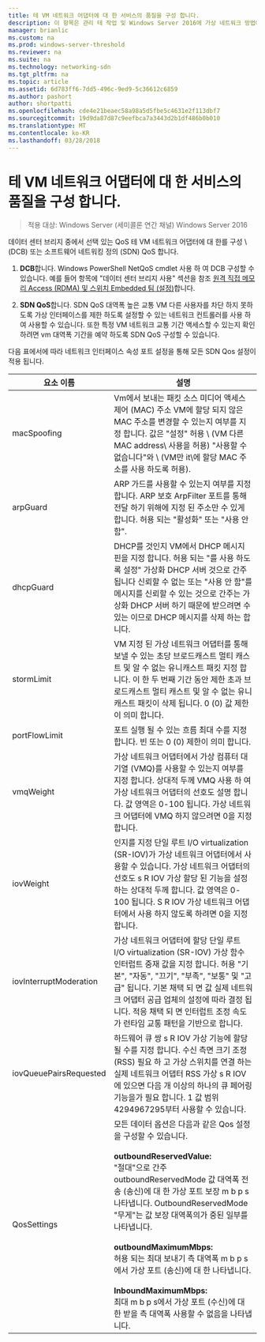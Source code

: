 ```yaml
---
title: 테 VM 네트워크 어댑터에 대 한 서비스의 품질을 구성 합니다.
description: 이 항목은 관리 테 작업 및 Windows Server 2016에 가상 네트워크 방법에 대해 소프트웨어 네트워킹 정의 가이드 일부입니다.
manager: brianlic
ms.custom: na
ms.prod: windows-server-threshold
ms.reviewer: na
ms.suite: na
ms.technology: networking-sdn
ms.tgt_pltfrm: na
ms.topic: article
ms.assetid: 6d783ff6-7dd5-496c-9ed9-5c36612c6859
ms.author: pashort
author: shortpatti
ms.openlocfilehash: cde4e21beaec58a98a5d5fbe5c4631e2f113dbf7
ms.sourcegitcommit: 19d9da87d87c9eefbca7a3443d2b1df486b0b010
ms.translationtype: MT
ms.contentlocale: ko-KR
ms.lasthandoff: 03/28/2018
---
```

# <a name="configure-quality-of-service-qos-for-a-tenant-vm-network-adapter"></a>테 VM 네트워크 어댑터에 대 한 서비스의 품질을 구성 합니다.

>적용 대상: Windows Server (세미콜론 연간 채널) Windows Server 2016

데이터 센터 브리지 중에서 선택 있는 QoS 테 VM 네트워크 어댑터에 대 한를 구성 \ (DCB\) 또는 소프트웨어 네트워킹 정의 \(SDN\) QoS 합니다.

1.  **DCB**합니다. Windows PowerShell NetQoS cmdlet 사용 하 여 DCB 구성할 수 있습니다. 예를 들어 항목에 "데이터 센터 브리지 사용" 섹션을 참조 [원격 직접 메모리 Access (RDMA) 및 스위치 Embedded 팀 (설정)](../../../virtualization/hyper-v-virtual-switch/RDMA-and-Switch-Embedded-Teaming.md)합니다.

2.  **SDN QoS**합니다. SDN QoS 대역폭 높은 교통 VM 다른 사용자를 차단 하지 못하도록 가상 인터페이스를 제한 하도록 설정할 수 있는 네트워크 컨트롤러를 사용 하 여 사용할 수 있습니다.  또한 특정 VM 네트워크 교통 기간 액세스할 수 있는지 확인 하려면 vm 대역폭 기간을 예약 하도록 SDN QoS 구성할 수 있습니다.  

다음 표에서에 따라 네트워크 인터페이스 속성 포트 설정을 통해 모든 SDN Qos 설정이 적용 됩니다.

|요소 이름|설명|
|------------|-----------| 
|macSpoofing|Vm에서 보내는 패킷 소스 미디어 액세스 제어 \(MAC\) 주소 VM에 할당 되지 않은 MAC 주소를 변경할 수 있는지 여부를 지정 합니다. 값은 "설정" 허용 \ (VM 다른 MAC address\ 사용을 허용) "사용할 수 없습니다"와 \ (VM만 it\에 할당 MAC 주소를 사용 하도록 허용).|
|arpGuard|ARP 가드를 사용할 수 있는지 여부를 지정 합니다.  ARP 보호 ArpFilter 포트를 통해 전달 하기 위해에 지정 된 주소만 수 있게 합니다.  허용 되는 "활성화" 또는 "사용 안 함".
|dhcpGuard|DHCP를 것인지 VM에서 DHCP 메시지 핀을 지정 합니다. 허용 되는 "를 사용 하도록 설정" 가상화 DHCP 서버 것으로 간주 됩니다 신뢰할 수 없는 또는 "사용 안 함"를 메시지를 신뢰할 수 있는 것으로 간주는 가상화 DHCP 서버 하기 때문에 받으려면 수 있는 이므로 DHCP 메시지를 삭제 하는 합니다.
|stormLimit|VM 지정 된 가상 네트워크 어댑터를 통해 보낼 수 있는 초당 브로드캐스트 멀티 캐스트 및 알 수 없는 유니캐스트 패킷 지정 합니다. 이 한 두 번째 기간 동안 제한 초과 브로드캐스트 멀티 캐스트 및 알 수 없는 유니캐스트 패킷이 삭제 됩니다. 0 \(0\) 값 제한이 의미 합니다.
|portFlowLimit|포트 실행 될 수 있는 흐름 최대 수를 지정 합니다.  빈 또는 0 \(0\) 제한이 의미 합니다.
|vmqWeight|가상 네트워크 어댑터에서 가상 컴퓨터 대기열 (VMQ)를 사용할 수 있는지 여부를 지정 합니다. 상대적 두께 VMQ 사용 하 여 가상 네트워크 어댑터의 선호도 설명 합니다. 값 영역은 0-100 됩니다. 가상 네트워크 어댑터에 VMQ 하지 않으려면 0을 지정 합니다.
|iovWeight|인지를 지정 단일 루트 I/O virtualization \(SR-IOV\)가 가상 네트워크 어댑터에서 사용할 수 있습니다. 가상 네트워크 어댑터의 선호도 s R IOV 가상 할당 된 기능을 설정 하는 상대적 두께 합니다. 값 영역은 0-100 됩니다. S R IOV 가상 네트워크 어댑터에서 사용 하지 않도록 하려면 0을 지정 합니다. 
|iovInterruptModeration|가상 네트워크 어댑터에 할당 단일 루트 I/O virtualization \(SR-IOV\) 가상 함수 인터럽트 중재 값을 지정 합니다. 허용 "기본", "자동", "끄기", "부족", "보통" 및 "고급" 됩니다.   기본 채택 되 면 값 실제 네트워크 어댑터 공급 업체의 설정에 따라 결정 됩니다.  적응 채택 되 면 인터럽트 조정 속도가 런타임 교통 패턴을 기반으로 합니다. 
|iovQueuePairsRequested|하드웨어 큐 쌍 s R IOV 가상 기능에 할당 될 수를 지정 합니다. 수신 측면 크기 조정 \(RSS\) 필요 하 고 가상 스위치를 연결 하는 실제 네트워크 어댑터 RSS 가상 s R IOV에 있으면 다음 개 이상의 하나의 큐 페어링 기능을가 필요 합니다. 1 값 범위 4294967295부터 사용할 수 있습니다. 
|QosSettings|모든 데이터 옵션은 다음과 같은 Qos 설정을 구성할 수 있습니다.  <br/><br />**outboundReservedValue:**<br/>"절대"으로 간주 outboundReservedMode 값 대역폭 전송 (송신)에 대 한 가상 포트 보장 m b p s 나타냅니다. OutboundReservedMode "무게"는 값 보장 대역폭의가 중된 일부를 나타냅니다. <br/><br />**outboundMaximumMbps:**  <br/>허용 되는 최대 보내기 측 대역폭 m b p s에서 가상 포트 (송신)에 대 한 나타냅니다. <br/><br/>**InboundMaximumMbps:**  <br/>최대 m b p s에서 가상 포트 (수신)에 대 한 받을 측 대역폭 사용할 수 없음을 나타냅니다. |
